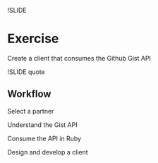 !SLIDE

# Exercise

Create a client that consumes the Github Gist API

!SLIDE quote

## Workflow

Select a partner

Understand the Gist API

Consume the API in Ruby

Design and develop a client